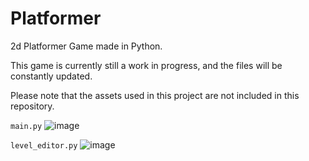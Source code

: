 # Platformer
2d Platformer Game made in Python.


This game is currently still a work in progress, and the files will be constantly updated.

Please note that the assets used in this project are not included in this repository.


`main.py`
![image](https://user-images.githubusercontent.com/92610222/233021437-4de58a29-7ea6-4bfa-850a-7b683e18a892.png)

`level_editor.py`
![image](https://user-images.githubusercontent.com/92610222/232486823-618baba5-6b61-4865-9246-dd082b967ae9.png)
